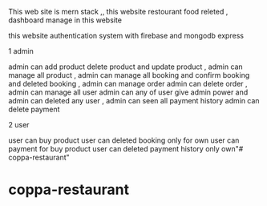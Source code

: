 This web site is mern stack ,, this website restourant food releted , dashboard manage in this website 

this website authentication system with firebase and mongodb express 

1 admin 

admin can add product delete product and update product ,
admin can manage all product , 
admin can manage all booking and confirm booking and deleted booking , 
admin can manage order admin can delete order ,
admin can manage all user admin can any of user give admin power and admin can deleted any user ,
admin can seen all payment history admin can delete payment 

2 user

user can buy product user can deleted booking only for own 
user can payment for buy product 
user can deleted payment history only own"# coppa-restaurant" 
# coppa-restaurant
